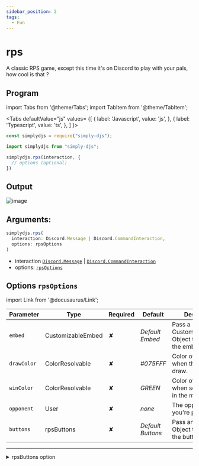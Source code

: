 ```yaml
---
sidebar_position: 2
tags:
  - Fun
---
```


# rps

A classic RPS game, except this time it's on Discord to play with your pals, how cool is that ?

## Program

import Tabs from '@theme/Tabs';
import TabItem from '@theme/TabItem';

<Tabs
  defaultValue="js"
  values= {[
    { label: 'Javascript', value: 'js', },
    { label: 'Typescript', value: 'ts', },
  ]
}>
<TabItem value="js">

```js
const simplydjs = require("simply-djs");
```

</TabItem>

<TabItem value="ts">

```ts
import simplydjs from "simply-djs";
```

</TabItem>

</Tabs>

```js
simplydjs.rps(interaction, { 
  // options (optional)
})
```

## Output

![image](https://user-images.githubusercontent.com/71836991/166234316-74ac4ea1-58f9-46ed-92ac-d5b0139d02f9.png)

## Arguments:
```ts
simplydjs.rps(
  interaction: Discord.Message | Discord.CommandInteraction,
  options: rpsOptions
)
```

- interaction [`Discord.Message`](https://discord.js.org/#/docs/discord.js/stable/class/Message) | [`Discord.CommandInteraction`](https://discord.js.org/#/docs/discord.js/stable/class/CommandInteraction)
- options: [`rpsOptions`](#options-rpsoptions)

## Options `rpsOptions`

import Link from '@docusaurus/Link';

| Parameter | Type | Required | Default    | Description |
| --------- | ----- | -------- | -------- | ---------- |
| `embed` | <Link to="/types/CustomizableEmbed">CustomizableEmbed</Link> | ✘   | _Default Embed_     | Pass a CustomizableEmbed Object to customize the embed  |
| `drawColor` | <Link to="https://discord.js.org/#/docs/discord.js/stable/typedef/ColorResolvable">ColorResolvable</Link> | ✘        | _#075FFF_  | Color of the embed when the match is a draw. |
| `winColor` | <Link to="https://discord.js.org/#/docs/discord.js/stable/typedef/ColorResolvable">ColorResolvable</Link> | ✘        | _GREEN_  | Color of the embed when someone wins in the match. |
| `opponent`   | <Link to="https://discord.js.org/#/docs/discord.js/stable/class/User">User</Link>     | ✘        | _none_ | The opponent you're playing with. |
| `buttons` | <Link to="#rpsbuttons">rpsButtons</Link> | ✘   | _Default Buttons_     | Pass an rpsButtons Object to customize the buttons  |

----------------

<details style={{border: '0px solid'}}>
  <summary>rpsButtons option</summary>

## `rpsButtons`

| Parameter      | Type                                                                                                                       | Description                                   |
| ------------ | -------------------------------------------------------------------------------------------------------------------------- | ---------------------------------------------------- |
| `rock`        | <Link to="/types/btnTemplate">btnTemplate</Link> | Pass an btnTemplate Object to customize the button    |
| `paper`       | <Link to="/types/btnTemplate">btnTemplate</Link> |  Pass an btnTemplate Object to customize the button   |
| `scissors`    | <Link to="/types/btnTemplate">btnTemplate</Link> |  Pass an btnTemplate Object to customize the button   |

</details>